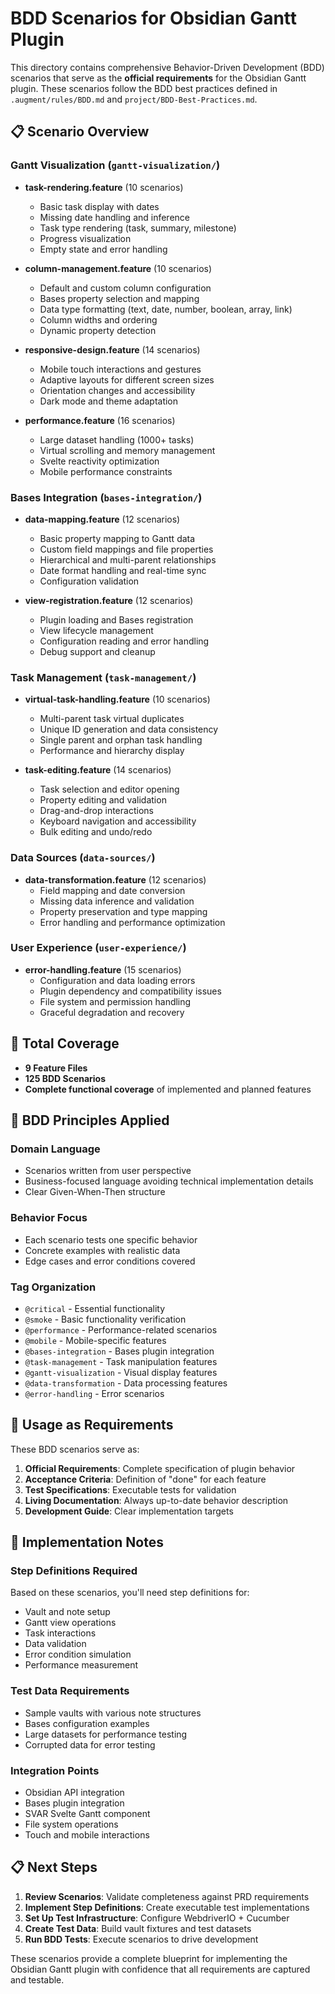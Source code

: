 # BDD Scenarios for Obsidian Gantt Plugin

This directory contains comprehensive Behavior-Driven Development (BDD) scenarios that serve as the **official requirements** for the Obsidian Gantt plugin. These scenarios follow the BDD best practices defined in `.augment/rules/BDD.md` and `project/BDD-Best-Practices.md`.

## 📋 **Scenario Overview**

### **Gantt Visualization** (`gantt-visualization/`)
- **task-rendering.feature** (10 scenarios)
  - Basic task display with dates
  - Missing date handling and inference
  - Task type rendering (task, summary, milestone)
  - Progress visualization
  - Empty state and error handling

- **column-management.feature** (10 scenarios)
  - Default and custom column configuration
  - Bases property selection and mapping
  - Data type formatting (text, date, number, boolean, array, link)
  - Column widths and ordering
  - Dynamic property detection

- **responsive-design.feature** (14 scenarios)
  - Mobile touch interactions and gestures
  - Adaptive layouts for different screen sizes
  - Orientation changes and accessibility
  - Dark mode and theme adaptation

- **performance.feature** (16 scenarios)
  - Large dataset handling (1000+ tasks)
  - Virtual scrolling and memory management
  - Svelte reactivity optimization
  - Mobile performance constraints

### **Bases Integration** (`bases-integration/`)
- **data-mapping.feature** (12 scenarios)
  - Basic property mapping to Gantt data
  - Custom field mappings and file properties
  - Hierarchical and multi-parent relationships
  - Date format handling and real-time sync
  - Configuration validation

- **view-registration.feature** (12 scenarios)
  - Plugin loading and Bases registration
  - View lifecycle management
  - Configuration reading and error handling
  - Debug support and cleanup

### **Task Management** (`task-management/`)
- **virtual-task-handling.feature** (10 scenarios)
  - Multi-parent task virtual duplicates
  - Unique ID generation and data consistency
  - Single parent and orphan task handling
  - Performance and hierarchy display

- **task-editing.feature** (14 scenarios)
  - Task selection and editor opening
  - Property editing and validation
  - Drag-and-drop interactions
  - Keyboard navigation and accessibility
  - Bulk editing and undo/redo

### **Data Sources** (`data-sources/`)
- **data-transformation.feature** (12 scenarios)
  - Field mapping and date conversion
  - Missing data inference and validation
  - Property preservation and type mapping
  - Error handling and performance optimization

### **User Experience** (`user-experience/`)
- **error-handling.feature** (15 scenarios)
  - Configuration and data loading errors
  - Plugin dependency and compatibility issues
  - File system and permission handling
  - Graceful degradation and recovery

## 🎯 **Total Coverage**

- **9 Feature Files**
- **125 BDD Scenarios**
- **Complete functional coverage** of implemented and planned features

## 📝 **BDD Principles Applied**

### **Domain Language**
- Scenarios written from user perspective
- Business-focused language avoiding technical implementation details
- Clear Given-When-Then structure

### **Behavior Focus**
- Each scenario tests one specific behavior
- Concrete examples with realistic data
- Edge cases and error conditions covered

### **Tag Organization**
- `@critical` - Essential functionality
- `@smoke` - Basic functionality verification
- `@performance` - Performance-related scenarios
- `@mobile` - Mobile-specific features
- `@bases-integration` - Bases plugin integration
- `@task-management` - Task manipulation features
- `@gantt-visualization` - Visual display features
- `@data-transformation` - Data processing features
- `@error-handling` - Error scenarios

## 🚀 **Usage as Requirements**

These BDD scenarios serve as:

1. **Official Requirements**: Complete specification of plugin behavior
2. **Acceptance Criteria**: Definition of "done" for each feature
3. **Test Specifications**: Executable tests for validation
4. **Living Documentation**: Always up-to-date behavior description
5. **Development Guide**: Clear implementation targets

## 🔧 **Implementation Notes**

### **Step Definitions Required**
Based on these scenarios, you'll need step definitions for:
- Vault and note setup
- Gantt view operations
- Task interactions
- Data validation
- Error condition simulation
- Performance measurement

### **Test Data Requirements**
- Sample vaults with various note structures
- Bases configuration examples
- Large datasets for performance testing
- Corrupted data for error testing

### **Integration Points**
- Obsidian API integration
- Bases plugin integration
- SVAR Svelte Gantt component
- File system operations
- Touch and mobile interactions

## 📋 **Next Steps**

1. **Review Scenarios**: Validate completeness against PRD requirements
2. **Implement Step Definitions**: Create executable test implementations
3. **Set Up Test Infrastructure**: Configure WebdriverIO + Cucumber
4. **Create Test Data**: Build vault fixtures and test datasets
5. **Run BDD Tests**: Execute scenarios to drive development

These scenarios provide a complete blueprint for implementing the Obsidian Gantt plugin with confidence that all requirements are captured and testable.

